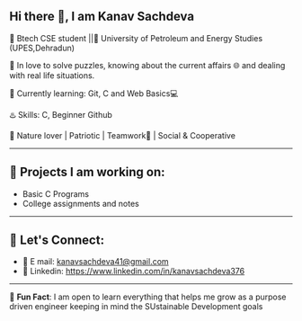 ## Hi there 👋, I am Kanav Sachdeva

🏫 Btech CSE student ||📍 University of Petroleum and Energy Studies (UPES,Dehradun)

🧩 In love to solve puzzles, knowing about the current affairs 🌐 and dealing with real life situations.

🌿 Currently learning: Git, C and Web Basics💻

♨️ Skills: C, Beginner Github

🌲 Nature lover | Patriotic | Teamwork🙌 | Social & Cooperative

---

## 📑 Projects I am working on:
-  Basic C Programs
-  College assignments and notes

---

## 💼 Let's Connect:
- 📧 E mail: kanavsachdeva41@gmail.com
- 🔗 Linkedin: https://www.linkedin.com/in/kanavsachdeva376

---


🌟 **Fun Fact**: I am open to learn everything that helps me grow as a purpose driven engineer keeping in mind the SUstainable Development goals 

<!--
**kanavsachdeva41/kanavsachdeva41** is a ✨ _special_ ✨ repository because its `README.md` (this file) appears on your GitHub profile.

Here are some ideas to get you started:

- 🔭 I’m currently working on ...
- 🌱 I’m currently learning ...
- 👯 I’m looking to collaborate on ...
- 🤔 I’m looking for help with ...
- 💬 Ask me about ...
- 📫 How to reach me: ...
- 😄 Pronouns: ...
- ⚡ Fun fact: ...
-->
